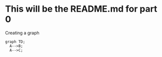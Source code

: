# This will be the README.md for part 0

Creating a graph

```mermaid
graph TD;
  A-->B;
  A-->C;
```
